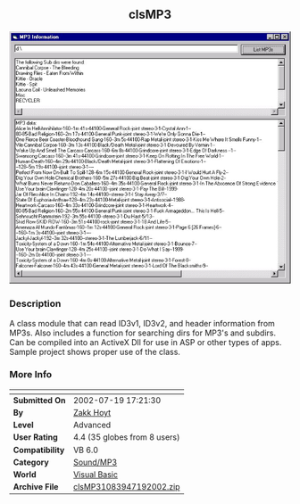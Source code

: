 ﻿<div align="center">

## clsMP3

<img src="PIC20027191925557041.jpg">
</div>

### Description

A class module that can read ID3v1, ID3v2, and header information from MP3s. Also includes a function for searching dirs for MP3's and subdirs. Can be compiled into an ActiveX Dll for use in ASP or other types of apps. Sample project shows proper use of the class.
 
### More Info
 


<span>             |<span>
---                |---
**Submitted On**   |2002-07-19 17:21:30
**By**             |[Zakk Hoyt](https://github.com/Planet-Source-Code/PSCIndex/blob/master/ByAuthor/zakk-hoyt.md)
**Level**          |Advanced
**User Rating**    |4.4 (35 globes from 8 users)
**Compatibility**  |VB 6\.0
**Category**       |[Sound/MP3](https://github.com/Planet-Source-Code/PSCIndex/blob/master/ByCategory/sound-mp3__1-45.md)
**World**          |[Visual Basic](https://github.com/Planet-Source-Code/PSCIndex/blob/master/ByWorld/visual-basic.md)
**Archive File**   |[clsMP31083947192002\.zip](https://github.com/Planet-Source-Code/zakk-hoyt-clsmp3__1-35224/archive/master.zip)








